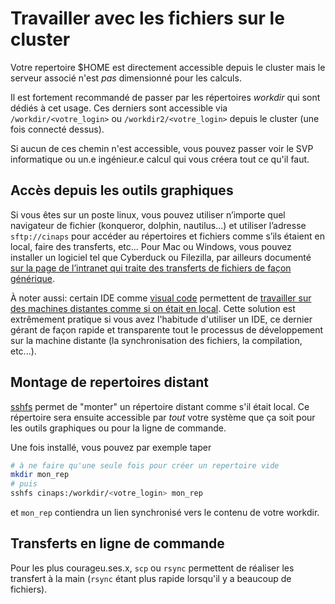 # Travailler avec les fichiers sur le cluster

Votre repertoire $HOME est directement accessible depuis le cluster mais le serveur associé n'est *pas* dimensionné pour les calculs.

Il est fortement recommandé de passer par les répertoires *workdir* qui sont dédiés à cet usage. Ces derniers sont accessible via `/workdir/<votre_login>` ou `/workdir2/<votre_login>` depuis le cluster (une fois connecté dessus).

Si aucun de ces chemin n'est accessible, vous pouvez passer voir le SVP informatique ou un.e ingénieur.e calcul qui vous créera tout ce qu'il faut.

## Accès depuis les outils graphiques

Si vous êtes sur un poste linux, vous pouvez utiliser n’importe quel navigateur de fichier (konqueror, dolphin, nautilus...) et utiliser l’adresse `sftp://cinaps` pour accéder au répertoires et fichiers comme s’ils étaient en local, faire des transferts, etc... Pour Mac ou Windows, vous pouvez installer un logiciel tel que Cyberduck ou Filezilla, par ailleurs documenté [sur la page de l’intranet qui traite des transferts de fichiers de façon générique](https://intranet.imo.universite-paris-saclay.fr/-Stockage-sauvegarde-transfert-de-fichiers-72-).

À noter aussi: certain IDE comme [visual code](https://code.visualstudio.com/) permettent de [travailler sur des machines distantes comme si on était en local](https://code.visualstudio.com/docs/remote/ssh). Cette solution est extrêmement pratique si vous avez l'habitude d'utiliser un IDE, ce dernier gérant de façon rapide et transparente tout le processus de développement sur la machine distante (la synchronisation des fichiers, la compilation, etc...).

## Montage de repertoires distant

[sshfs](https://www.digitalocean.com/community/tutorials/how-to-use-sshfs-to-mount-remote-file-systems-over-ssh) permet de "monter" un répertoire distant comme s'il était local. Ce répertoire sera ensuite accessible par *tout* votre système que ça soit pour les outils graphiques ou pour la ligne de commande.

Une fois installé, vous pouvez par exemple taper

```bash
# à ne faire qu'une seule fois pour créer un repertoire vide
mkdir mon_rep
# puis
sshfs cinaps:/workdir/<votre_login> mon_rep
```

et `mon_rep` contiendra un lien synchronisé vers le contenu de votre workdir.

## Transferts en ligne de commande

Pour les plus courageu.ses.x, `scp` ou `rsync` permettent de réaliser les transfert à la main (`rsync` étant plus rapide lorsqu'il y a beaucoup de fichiers).



